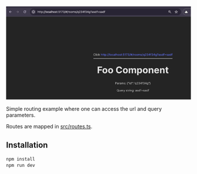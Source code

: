 ![alt text](<CleanShot 2024-05-28 at 03.48.23.png>)

Simple routing example where one can access the url and query parameters.

Routes are mapped in [src/routes.ts](src/routes.ts).

## Installation

```bash
npm install
npm run dev
```